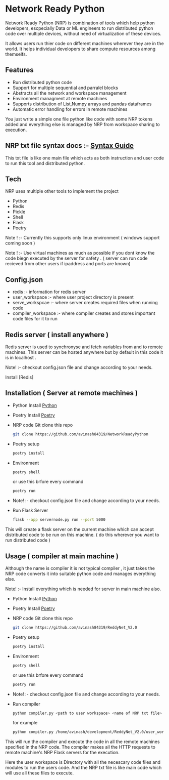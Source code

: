 # Network Ready Python

Network Ready Python (NRP) is combination of tools which help python developers, escpecially Data or ML engineers to run distributed python code over multiple devices, without need of virtualization of these devices.

It allows users run thier code on different machines wherever they are in the world. It helps individual developers to share compute resources among themselfs.

## Features

- Run distributed python code
- Support for multiple sequential and parralel blocks
- Abstracts all the network and workspace management
- Environment managment at remote machines
- Supports distribution of List,Numpy arrays and pandas dataframes
- Automatic error handling for errors in remote machines

You just write a simple one file python like code with some NRP tokens added and everything else is managed by NRP from workspace sharing to execution.

## NRP txt file syntax docs :- [Syntax Guide](NRP_Syntax.md)
This txt file is like one main file which acts as both instruction and user code to run this tool and distributed python.

## Tech

NRP uses multiple other tools to implement the project

- Python
- Redis
- Pickle
- Shell
- Flask
- Poetry

Note ! :- Currently this supports only linux environment ( windows support coming soon )

Note ! :- Use virtual machines as much as possible if you dont know the code biegn executed by the server for safety . ( server can run code recieved from other users if ipaddress and ports are known)

## Config.json

- redis :- information for redis server
- user_workspace :- where user project directory is present
- serve_workspcae :- where server creates required files when running code
- compiler_workspace :- where compiler creates and stores important code files for it to run

## Redis server ( install anywhere )

Redis server is used to synchronyse and fetch variables from and to remote machines. This server can be hosted anywhere but by default in this code it is in localhost .

Note! :- checkout config.json file and change according to your needs.

Install [Redis]

## Installation ( Server at remote machines )

- Python
   Install [Python]
- Poetry
   Install [Poetry]
- NRP code
  Git clone this repo
    ```sh
    git clone https://github.com/avinash84319/NetworkReadyPython
    ```
- Poetry setup
     ```sh
     poetry install
     ```
- Environment
    ```sh
    poetry shell
    ```
    or use this brfore every command
    ```sh
    poetry run
    ```

- Note! :- checkout config.json file and change according to your needs.

- Run Flask Server
    ```sh
    flask --app servernode.py run --port 5000
    ```
This will create a flask server on the current machine which can accept distributed code to be run on this machine. ( do this wherever you want to run distributed code )

## Usage ( compiler at main machine )

Although the name is compiler it is not typical compiler , it just takes the NRP code converts it into suitable python code and manages everything else.

Note! :- Install everything which is needed for server in main machine also.

- Python
   Install [Python]
- Poetry
   Install [Poetry]
- NRP code
  Git clone this repo
    ```sh
    git clone https://github.com/avinash84319/ReddyNet_V2.0
    ```
- Poetry setup
     ```sh
     poetry install
     ```
- Environment
    ```sh
    poetry shell
    ```
    or use this brfore every command
    ```sh
    poetry run
    ```
- Note! :- checkout config.json file and change according to your needs.

- Run compiler
   ```sh
   python compiler.py <path to user workspace> <name of NRP txt file>
   ```
   for example
   ```sh
   python compiler.py /home/avinash/development/ReddyNet_V2.0/user_workspace input.txt
   ```
This will run the compiler and execute the code in all the remote machines specified in the NRP code.
The compiler makes all the HTTP requests to remote machine's NRP Flask servers for the execution.
   
Here the user workspace is Directory with all the necescary code files and modules to run the users code.
And the NRP txt file is like main code which will use all these files to execute.

[Python]:https://www.python.org/downloads/
[Poetry]:https://python-poetry.org/docs/#installation
